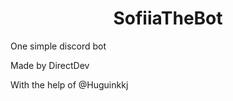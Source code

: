 <h1 align="center" b> SofiiaTheBot</h1>

<p> 
One simple discord bot
</p>
<p> 
Made by DirectDev
</p>
<p>With the help of @Huguinkkj
</p>

